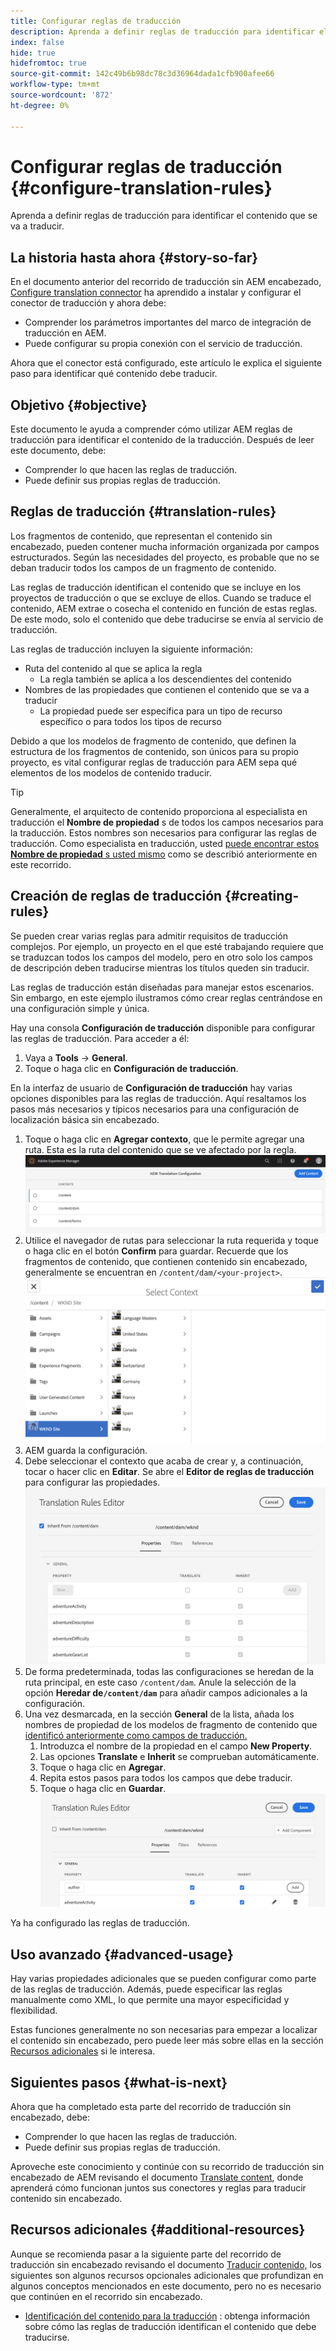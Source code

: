 ```yaml
---
title: Configurar reglas de traducción
description: Aprenda a definir reglas de traducción para identificar el contenido que se va a traducir.
index: false
hide: true
hidefromtoc: true
source-git-commit: 142c49b6b98dc78c3d36964dada1cfb900afee66
workflow-type: tm+mt
source-wordcount: '872'
ht-degree: 0%

---
```


# Configurar reglas de traducción {#configure-translation-rules}

Aprenda a definir reglas de traducción para identificar el contenido que se va a traducir.

## La historia hasta ahora {#story-so-far}

En el documento anterior del recorrido de traducción sin AEM encabezado, [Configure translation connector](configure-connector.md) ha aprendido a instalar y configurar el conector de traducción y ahora debe:

* Comprender los parámetros importantes del marco de integración de traducción en AEM.
* Puede configurar su propia conexión con el servicio de traducción.

Ahora que el conector está configurado, este artículo le explica el siguiente paso para identificar qué contenido debe traducir.

## Objetivo {#objective}

Este documento le ayuda a comprender cómo utilizar AEM reglas de traducción para identificar el contenido de la traducción. Después de leer este documento, debe:

* Comprender lo que hacen las reglas de traducción.
* Puede definir sus propias reglas de traducción.

## Reglas de traducción {#translation-rules}

Los fragmentos de contenido, que representan el contenido sin encabezado, pueden contener mucha información organizada por campos estructurados. Según las necesidades del proyecto, es probable que no se deban traducir todos los campos de un fragmento de contenido.

Las reglas de traducción identifican el contenido que se incluye en los proyectos de traducción o que se excluye de ellos. Cuando se traduce el contenido, AEM extrae o cosecha el contenido en función de estas reglas. De este modo, solo el contenido que debe traducirse se envía al servicio de traducción.

Las reglas de traducción incluyen la siguiente información:

* Ruta del contenido al que se aplica la regla
   * La regla también se aplica a los descendientes del contenido
* Nombres de las propiedades que contienen el contenido que se va a traducir
   * La propiedad puede ser específica para un tipo de recurso específico o para todos los tipos de recurso

Debido a que los modelos de fragmento de contenido, que definen la estructura de los fragmentos de contenido, son únicos para su propio proyecto, es vital configurar reglas de traducción para AEM sepa qué elementos de los modelos de contenido traducir.

>[!TIP]
>
>Generalmente, el arquitecto de contenido proporciona al especialista en traducción el **Nombre de propiedad** s de todos los campos necesarios para la traducción. Estos nombres son necesarios para configurar las reglas de traducción. Como especialista en traducción, usted [puede encontrar estos **Nombre de propiedad** s usted mismo](getting-started.md#content-modlels) como se describió anteriormente en este recorrido.

## Creación de reglas de traducción {#creating-rules}

Se pueden crear varias reglas para admitir requisitos de traducción complejos. Por ejemplo, un proyecto en el que esté trabajando requiere que se traduzcan todos los campos del modelo, pero en otro solo los campos de descripción deben traducirse mientras los títulos queden sin traducir.

Las reglas de traducción están diseñadas para manejar estos escenarios. Sin embargo, en este ejemplo ilustramos cómo crear reglas centrándose en una configuración simple y única.

Hay una consola **Configuración de traducción** disponible para configurar las reglas de traducción. Para acceder a él:

1. Vaya a **Tools** -> **General**.
1. Toque o haga clic en **Configuración de traducción**.

En la interfaz de usuario de **Configuración de traducción** hay varias opciones disponibles para las reglas de traducción. Aquí resaltamos los pasos más necesarios y típicos necesarios para una configuración de localización básica sin encabezado.

1. Toque o haga clic en **Agregar contexto**, que le permite agregar una ruta. Esta es la ruta del contenido que se ve afectado por la regla.
   ![Añadir contexto](assets/add-translation-context.png)
1. Utilice el navegador de rutas para seleccionar la ruta requerida y toque o haga clic en el botón **Confirm** para guardar. Recuerde que los fragmentos de contenido, que contienen contenido sin encabezado, generalmente se encuentran en `/content/dam/<your-project>`.
   ![Seleccione la ruta](assets/select-context.png)
1. AEM guarda la configuración.
1. Debe seleccionar el contexto que acaba de crear y, a continuación, tocar o hacer clic en **Editar**. Se abre el **Editor de reglas de traducción** para configurar las propiedades.
   ![Editor de reglas de traducción](assets/translation-rules-editor.png)
1. De forma predeterminada, todas las configuraciones se heredan de la ruta principal, en este caso `/content/dam`. Anule la selección de la opción **Heredar de`/content/dam`** para añadir campos adicionales a la configuración.
1. Una vez desmarcada, en la sección **General** de la lista, añada los nombres de propiedad de los modelos de fragmento de contenido que [identificó anteriormente como campos de traducción.](getting-started.md#content-models)
   1. Introduzca el nombre de la propiedad en el campo **New Property**.
   1. Las opciones **Translate** e **Inherit** se comprueban automáticamente.
   1. Toque o haga clic en **Agregar**.
   1. Repita estos pasos para todos los campos que debe traducir.
   1. Toque o haga clic en **Guardar**.
      ![Agregar propiedad](assets/add-property.png)

Ya ha configurado las reglas de traducción.

## Uso avanzado {#advanced-usage}

Hay varias propiedades adicionales que se pueden configurar como parte de las reglas de traducción. Además, puede especificar las reglas manualmente como XML, lo que permite una mayor especificidad y flexibilidad.

Estas funciones generalmente no son necesarias para empezar a localizar el contenido sin encabezado, pero puede leer más sobre ellas en la sección [Recursos adicionales](#additional-resources) si le interesa.

## Siguientes pasos {#what-is-next}

Ahora que ha completado esta parte del recorrido de traducción sin encabezado, debe:

* Comprender lo que hacen las reglas de traducción.
* Puede definir sus propias reglas de traducción.

Aproveche este conocimiento y continúe con su recorrido de traducción sin encabezado de AEM revisando el documento [Translate content](translate-content.md), donde aprenderá cómo funcionan juntos sus conectores y reglas para traducir contenido sin encabezado.

## Recursos adicionales {#additional-resources}

Aunque se recomienda pasar a la siguiente parte del recorrido de traducción sin encabezado revisando el documento [Traducir contenido,](translate-content.md) los siguientes son algunos recursos opcionales adicionales que profundizan en algunos conceptos mencionados en este documento, pero no es necesario que continúen en el recorrido sin encabezado.

* [Identificación del contenido para la traducción](/help/sites-cloud/administering/translation/rules.md) : obtenga información sobre cómo las reglas de traducción identifican el contenido que debe traducirse.
